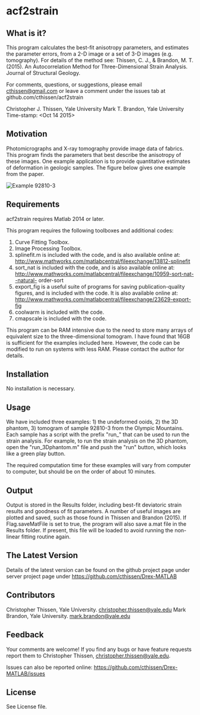 # acf2strain #

What is it?
----------------- 
This program calculates the best-fit anisotropy parameters, and estimates the 
parameter errors, from a 2-D image or a set of 3-D images (e.g. tomography). 
For details of the method see: Thissen, C. J., & Brandon, M. T. (2015). 
An Autocorrelation Method for Three-Dimensional Strain Analysis. Journal of 
Structural Geology.

For comments, questions, or suggestions, please email cthissen@gmail.com or 
leave a comment under the issues tab at github.com/cthissen/acf2strain

Christopher J. Thissen, Yale University 
Mark T. Brandon, Yale University
Time-stamp: <Oct 14 2015>

Motivation
------------------ 
Photomicrographs and X-ray tomography provide image data of fabrics. This 
program finds the parameters that best describe the anisotropy of these images. 
One example application is to provide quantitative estimates of deformation in
geologic samples. The figure below gives one example from the paper. 

![Example 92810-3](http://url/to/img.png)


Requirements
------------------ 
acf2strain requires Matlab 2014 or later. 

This program requires the following toolboxes and additional codes: 
1. Curve Fitting Toolbox. 
2. Image Processing Toolbox. 
3. splinefit.m is included with the code, and is also available online at:
   http://www.mathworks.com/matlabcentral/fileexchange/13812-splinefit
4. sort_nat is included with the code, and is also available online at:
   http://www.mathworks.com/matlabcentral/fileexchange/10959-sort-nat--natural-
    order-sort
5. export_fig is a useful suite of programs for saving publication-quality 
   figures, and is included with the code. It is also available online at: 
   http://www.mathworks.com/matlabcentral/fileexchange/23629-export-fig
6. coolwarm is included with the code. 
7. cmapscale is included with the code.

This program can be RAM intensive due to the need to store many
arrays of equivalent size to the three-dimensional tomogram. I have found that
16GB is sufficient for the examples included here. However, the code can be
modified to run on systems with less RAM. Please contact the author for
details.

Installation
------------------ 
No installation is necessary.

Usage
------------------ 
We have included three examples: 1) the undeformed ooids, 2) the 3D phantom, 3)
tomogram of sample 92810-3 from the Olympic Mountains. Each sample has a script
with the prefix "run_" that can be used to run the strain analysis. For example,
to run the strain analysis on the 3D phantom, open the "run_3Dphantom.m" file 
and push the "run" button, which looks like a green play button.

The required computation time for these examples will vary from computer to
computer, but should be on the order of about 10 minutes.

Output
------------------ 
Output is stored in the Results folder, including best-fit deviatoric strain 
results and goodness of fit parameters. A number of useful images are plotted
and saved, such as those found in Thissen and Brandon (2015). 
If Flag.saveMatFile is set to true, the program will also save a.mat file in the
Results folder. If present, this file will be loaded to avoid running the 
non-linear fitting routine again. 

The Latest Version
------------------ 
Details of the latest version can be found on the github project page under 
  server project page under https://github.com/cthissen/Drex-MATLAB
  
Contributors
------------------ 
Christopher Thissen, Yale University. christopher.thissen@yale.edu
Mark Brandon, Yale University. mark.brandon@yale.edu

Feedback
------------------ 
Your comments are welcome! If you find any bugs or have feature requests report them to
Christopher Thissen, christopher.thissen@yale.edu. 

Issues can also be reported online: https://github.com/cthissen/Drex-MATLAB/issues


License
------------------ 
See License file.
